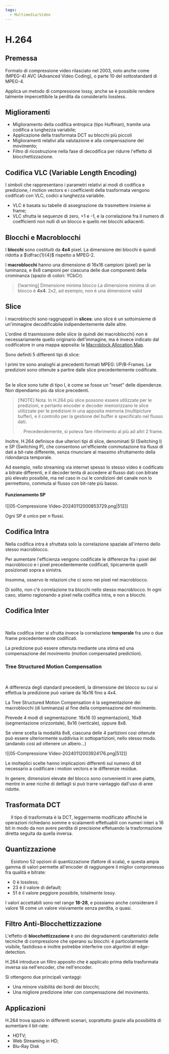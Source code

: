 ```yaml
---
tags:
  - Multimedia/Video
---
```

# H.264

## Premessa

Formato di compressione video rilasciato nel 2003, noto anche come (MPEG-4) AVC (Advanced Video Coding), o parte 10 del sottostandard di MPEG-4. 

Applica un metodo di compressione lossy, anche se è possibile rendere talmente impercettibile la perdita da considerarlo lossless. 

## Miglioramenti

- Miglioramento della codifica entropica (tipo Huffman), tramite una codifica a lunghezza variabile;
- Applicazione della trasformata DCT su blocchi più piccoli
- Miglioramenti relativi alla valutazione e alla compensazione del movimento;
- Filtro di ricostruzione nella fase di decodifica per ridurre l'effetto di blocchettizzazione.

## Codifica VLC (Variable Length Encoding)

I simboli che rappresentano i parametri relativi ai modi di codifica e predizione, i motion vectors e i coefficienti della trasformata vengono codificati con VLC, codici a lunghezza variabile. 

- VLC è basata su tabelle di assegnazione da trasmettere insieme ai frame;
- VLC sfrutta le sequenze di zero, +1 e -1, e la correlazione fra il numero di coefficienti non nulli di un blocco e quello nei blocchi adiacenti.

## Blocchi e Macroblocchi

I **blocchi** sono costituiti da **4x4** pixel. La dimensione dei blocchi è quindi ridotta a $\dfrac{1}{4}$ rispetto a MPEG-2. 

I **macroblocchi** hanno una dimensione di 16x16 campioni (pixel) per la luminanza, e 8x8 campioni per ciascuna delle due componenti della crominanza (spazio di colori: YCbCr). 


> [!warning] Dimensione minima blocco
> La dimensione minima di un blocco è **4x4**. 2x2, ad esempio, non è una dimensione valid

## Slice

I macroblocchi sono raggruppati in **slices**: uno slice è un sottoinsieme di un'immagine decodificabile indipendentemente dalle altre. 

L'ordine di trasmissione delle slice (e quindi dei macroblocchi) non è necessariamente quello originario dell'immagine, ma è invece indicato dal codificatore in una mappa apposita: la <ins>Macroblock Allocation Map</ins>. 

Sono definiti 5 differenti tipi di slice:

I primi tre sono analoghi ai precedenti formati MPEG: I/P/B-Frames. Le predizioni sono ottenute a partire dalle slice precedentemente codificate. 
 

Se le slice sono tutte di tipo I, è come se fosse un "reset" delle dipendenze. Non dipendiamo più da slice precedenti.

> [!NOTE] Nota:
> In H.264 più slice possono essere utilizzate per le predizioni, e pertanto encoder e decoder memorizzano le slice utilizzate per le predizioni in una apposita memoria (multipicture buffer), e il controllo per la gestione del buffer è specificato nel flusso dati.
> 
> 
> Precedendemente, si poteva fare riferimento al più ad altri 2 frame.
>

Inoltre, H.264 definisce due ulteriori tipi di slice, denominati SI (Switching I) e SP (Switching P), che consentono un'efficiente commutazione tra flussi di dati a bit-rate differente, senza rinunciare al massimo sfruttamento della ridondanza temporale. 

Ad esempio, nello streaming via internet spesso lo stesso video è codificato a bitrate differenti, e il decoder tenta di accedere al flusso dati con bitrate più elevato possibile, ma nel caso in cui le condizioni del canale non lo permettono, commuta al flusso con bit-rate più basso. 
 
  

#### Funzionamento SP
![[05-Compressione Video-20240112000853729.png|512]]
 

Ogni SP è unico per $n$ flussi.
## Codifica Intra

Nella codifica intra è sfruttata solo la correlazione spaziale all'interno dello stesso macroblocco. 

Per aumentare l'efficienza vengono codificate le differenze fra i pixel del macroblocco e i pixel precedentemente codificati, tipicamente quelli posizionati sopra a sinistra. 

Insomma, osservo le relazioni che ci sono nei pixel nel macroblocco.  

Di solito, non c'è correlazione tra blocchi nello stesso macroblocco. In ogni caso, stiamo ragionando a pixel nella codifica intra, e non a blocchi.

## Codifica Inter
 

Nella codifica inter si sfrutta invece la correlazione **temporale** fra uno o due frame precedentemente codificati. 

La predizione può essere ottenuta mediante una stima ed una compensazione del movimento (motion compensated prediction).

### Tree Structured Motion Compensation
 

A differenza degli standard precedenti, la dimensione del blocco su cui si effettua la predizione può variare da 16x16 fino a 4x4. 

La Tree Structured Motion Compensation è la segmentazione dei macroblocchi (di luminanza) al fine della compensazione del movimento. 

Prevede 4 modi di segmentazione: 16x16 (0 segmentazioni), 16x8 (segmentazione orizzontale), 8x16 (verticale), oppure 8x8. 

Se viene scelta la modalità 8x8, ciascuna delle 4 partizioni così ottenute può essere ulteriormente suddivisa in sottopartizioni, nello stesso modo. (andando così ad ottenere un albero...)

![[05-Compressione Video-20240112003924176.png|512]]

Le molteplici scelte hanno implicazioni differenti sul numero di bit necessario a codificare i motion vectors e le differenze residue. 

In genere, dimensioni elevate del blocco sono convenienti in aree piatte, mentre in aree ricche di dettagli si può trarre vantaggio dall'uso di aree ridotte.
## Trasformata DCT
 
Il tipo di trasformata è la DCT, leggermente modificato affinché le operazioni richiedano somme e scalamenti effettuabili con numeri interi a 16 bit in modo da non avere perdita di precisione effetuando la trasformazione diretta seguita da quella inversa.

## Quantizzazione
 
Esistono 52 opzioni di quantizzazione (fattore di scala), e questa ampia gamma di valori permette all'encoder di raggiungere il miglior compromesso fra qualità e bitrate: 

- 0 è lossless;
- 23 è il valore di default;
- 51 è il valore peggiore possibile, totalmente lossy.
 

I valori accettabili sono nel range **18-28**, e possiamo anche considerare il valore 18 come un valore visivamente senza perdita, o quasi.

## Filtro Anti-Blocchettizzazione

L'effetto di **blocchettizzazione** è uno dei degradamenti caratteristici delle tecniche di compressione che operano su blocchi: è particolarmente visibile, fastidioso e inoltre potrebbe interferire con algoritmi di edge-detection. 

H.264 introduce un filtro apposito che è applicato prima della trasformata inversa sia nell'encoder, che nell'encoder. 

Si ottengono due principali vantaggi:
- Una minore visibilità dei bordi dei blocchi;
- Una migliore predizione inter con compensazione del movimento.

## Applicazioni

H.264 trova spazio in differenti scenari, soprattutto grazie alla possibilità di aumentare il bit-rate:
- HDTV;
- Web Streaming in HD;
- Blu-Ray Disk